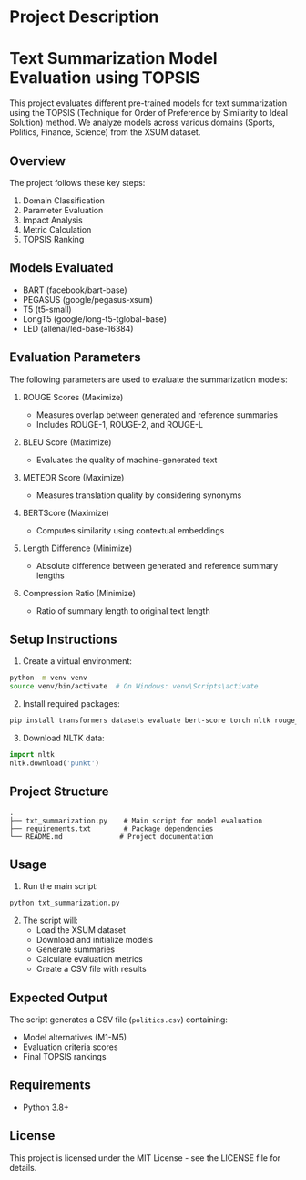 # Project Description

# Text Summarization Model Evaluation using TOPSIS

This project evaluates different pre-trained models for text summarization using the TOPSIS (Technique for Order of Preference by Similarity to Ideal Solution) method. We analyze models across various domains (Sports, Politics, Finance, Science) from the XSUM dataset.

## Overview

The project follows these key steps:

1. Domain Classification
2. Parameter Evaluation
3. Impact Analysis
4. Metric Calculation
5. TOPSIS Ranking

## Models Evaluated

- BART (facebook/bart-base)
- PEGASUS (google/pegasus-xsum)
- T5 (t5-small)
- LongT5 (google/long-t5-tglobal-base)
- LED (allenai/led-base-16384)

## Evaluation Parameters

The following parameters are used to evaluate the summarization models:

1. ROUGE Scores (Maximize)

   - Measures overlap between generated and reference summaries
   - Includes ROUGE-1, ROUGE-2, and ROUGE-L

2. BLEU Score (Maximize)

   - Evaluates the quality of machine-generated text

3. METEOR Score (Maximize)

   - Measures translation quality by considering synonyms

4. BERTScore (Maximize)

   - Computes similarity using contextual embeddings

5. Length Difference (Minimize)

   - Absolute difference between generated and reference summary lengths

6. Compression Ratio (Minimize)
   - Ratio of summary length to original text length

## Setup Instructions

1. Create a virtual environment:

```bash
python -m venv venv
source venv/bin/activate  # On Windows: venv\Scripts\activate
```

2. Install required packages:

```bash
pip install transformers datasets evaluate bert-score torch nltk rouge_score absl-py
```

3. Download NLTK data:

```python
import nltk
nltk.download('punkt')
```

## Project Structure

```
.
├── txt_summarization.py    # Main script for model evaluation
├── requirements.txt        # Package dependencies
└── README.md              # Project documentation
```

## Usage

1. Run the main script:

```bash
python txt_summarization.py
```

2. The script will:
   - Load the XSUM dataset
   - Download and initialize models
   - Generate summaries
   - Calculate evaluation metrics
   - Create a CSV file with results

## Expected Output

The script generates a CSV file (`politics.csv`) containing:

- Model alternatives (M1-M5)
- Evaluation criteria scores
- Final TOPSIS rankings

## Requirements

- Python 3.8+

## License

This project is licensed under the MIT License - see the LICENSE file for details.
